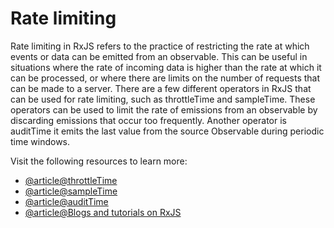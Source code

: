 # Rate limiting

Rate limiting in RxJS refers to the practice of restricting the rate at which events or data can be emitted from an observable. This can be useful in situations where the rate of incoming data is higher than the rate at which it can be processed, or where there are limits on the number of requests that can be made to a server. There are a few different operators in RxJS that can be used for rate limiting, such as throttleTime and sampleTime. These operators can be used to limit the rate of emissions from an observable by discarding emissions that occur too frequently. Another operator is auditTime it emits the last value from the source Observable during periodic time windows.

Visit the following resources to learn more:

- [@article@throttleTime](https://rxjs.dev/api/operators/throttleTime)
- [@article@sampleTime](https://rxjs.dev/api/operators/sampleTime)
- [@article@auditTime](https://rxjs.dev/api/operators/auditTime)
- [@article@Blogs and tutorials on RxJS](https://blog.angular-university.io/functional-reactive-programming-for-angular-2-developers-rxjs-and-observables/)
